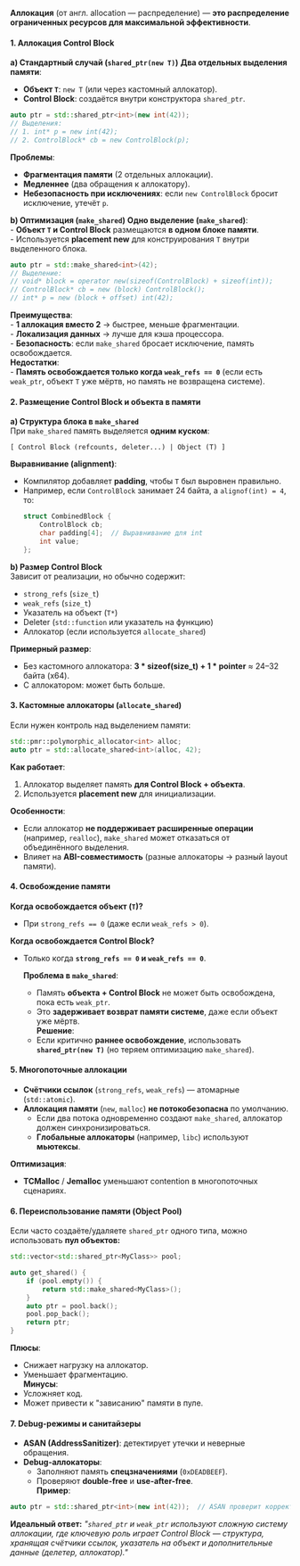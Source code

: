 **Аллокация** (от англ. allocation — распределение) — **это распределение ограниченных ресурсов для максимальной эффективности**.

#### **1. Аллокация Control Block**  

**a) Стандартный случай (`shared_ptr(new T)`)**
**Два отдельных выделения памяти**:  
   - **Объект `T`**: `new T` (или через кастомный аллокатор).  
   - **Control Block**: создаётся внутри конструктора `shared_ptr`.  
   ```cpp
   auto ptr = std::shared_ptr<int>(new int(42));  
   // Выделения:
   // 1. int* p = new int(42);  
   // 2. ControlBlock* cb = new ControlBlock(p);  
   ```
   **Проблемы**:  
   - **Фрагментация памяти** (2 отдельных аллокации).  
   - **Медленнее** (два обращения к аллокатору).  
   - **Небезопасность при исключениях**: если `new ControlBlock` бросит исключение, утечёт `p`.  

**b) Оптимизация (`make_shared`)**
**Одно выделение (`make_shared`)**:  
	- **Объект `T` и Control Block** размещаются **в одном блоке памяти**.  
	- Используется **placement new** для конструирования `T` внутри выделенного блока.  
   ```cpp
   auto ptr = std::make_shared<int>(42);  
   // Выделение:
   // void* block = operator new(sizeof(ControlBlock) + sizeof(int));  
   // ControlBlock* cb = new (block) ControlBlock();  
   // int* p = new (block + offset) int(42);  
   ```
   **Преимущества**:  
	- **1 аллокация вместо 2** → быстрее, меньше фрагментации.  
	- **Локализация данных** → лучше для кэша процессора.  
	- **Безопасность**: если `make_shared` бросает исключение, память освобождается.  
   **Недостатки**:  
	- **Память освобождается только когда `weak_refs == 0`** (если есть `weak_ptr`, объект `T` уже мёртв, но память не возвращена системе).  

#### **2. Размещение Control Block и объекта в памяти**  

**a) Структура блока в `make_shared`**  
При `make_shared` память выделяется **одним куском**:
```
[ Control Block (refcounts, deleter...) | Object (T) ]  
```

**Выравнивание (alignment)**:  
- Компилятор добавляет **padding**, чтобы `T` был выровнен правильно.  
- Например, если `ControlBlock` занимает 24 байта, а `alignof(int) = 4`, то:  
  ```cpp
  struct CombinedBlock {
      ControlBlock cb;
      char padding[4];  // Выравнивание для int
      int value;
  };
  ```

**b) Размер Control Block**  
Зависит от реализации, но обычно содержит:  
- `strong_refs` (`size_t`)  
- `weak_refs` (`size_t`)  
- Указатель на объект (`T*`)  
- Deleter (`std::function` или указатель на функцию)  
- Аллокатор (если используется `allocate_shared`)  

**Примерный размер**:  
- Без кастомного аллокатора: **3 * sizeof(size_t) + 1 * pointer** ≈ 24–32 байта (x64).  
- С аллокатором: может быть больше.  

#### **3. Кастомные аллокаторы (`allocate_shared`)**  
Если нужен контроль над выделением памяти:  
```cpp
std::pmr::polymorphic_allocator<int> alloc;  
auto ptr = std::allocate_shared<int>(alloc, 42);  
```  

**Как работает**:  
1. Аллокатор выделяет память **для Control Block + объекта**.  
2. Используется **placement new** для инициализации.  

**Особенности**:  
- Если аллокатор **не поддерживает расширенные операции** (например, `realloc`), `make_shared` может отказаться от объединённого выделения.  
- Влияет на **ABI-совместимость** (разные аллокаторы → разный layout памяти).  

#### **4. Освобождение памяти**  

**Когда освобождается объект (`T`)?**  
- При `strong_refs == 0` (даже если `weak_refs > 0`).  

**Когда освобождается Control Block?**  
- Только когда **`strong_refs == 0` и `weak_refs == 0`**.  

	**Проблема в `make_shared`**:  
	- Память **объекта + Control Block** не может быть освобождена, пока есть `weak_ptr`.
	- Это **задерживает возврат памяти системе**, даже если объект уже мёртв.  
	**Решение**:  
	- Если критично **раннее освобождение**, использовать **`shared_ptr(new T)`** (но теряем оптимизацию `make_shared`).  

#### **5. Многопоточные аллокации**  
- **Счётчики ссылок** (`strong_refs`, `weak_refs`) — атомарные (`std::atomic`).  
- **Аллокация памяти** (`new`, `malloc`) **не потокобезопасна** по умолчанию.  
  - Если два потока одновременно создают `make_shared`, аллокатор должен синхронизироваться.  
  - **Глобальные аллокаторы** (например, `libc`) используют **мьютексы**.  

**Оптимизация**:  
- **TCMalloc** / **Jemalloc** уменьшают contention в многопоточных сценариях.  

#### **6. Переиспользование памяти (Object Pool)**  
Если часто создаёте/удаляете `shared_ptr` одного типа, можно использовать **пул объектов:**  
```cpp
std::vector<std::shared_ptr<MyClass>> pool;  

auto get_shared() {  
    if (pool.empty()) {  
        return std::make_shared<MyClass>();  
    }  
    auto ptr = pool.back();  
    pool.pop_back();  
    return ptr;  
}  
```  
**Плюсы**:  
- Снижает нагрузку на аллокатор.  
- Уменьшает фрагментацию.  
**Минусы**:  
- Усложняет код.  
- Может привести к "зависанию" памяти в пуле.  

#### **7. Debug-режимы и санитайзеры**  
- **ASAN (AddressSanitizer)**: детектирует утечки и неверные обращения.  
- **Debug-аллокаторы**:  
  - Заполняют память **спецзначениями** (`0xDEADBEEF`).  
  - Проверяют **double-free** и **use-after-free**.  
**Пример**:  
```cpp
auto ptr = std::shared_ptr<int>(new int(42));  // ASAN проверит корректность delete  
```

**Идеальный ответ:**
*"`shared_ptr` и `weak_ptr` используют сложную систему аллокации, где ключевую роль играет Control Block — структура, хранящая счётчики ссылок, указатель на объект и дополнительные данные (делетер, аллокатор)."*